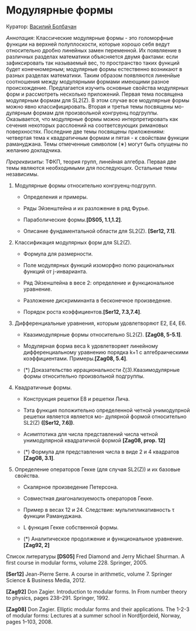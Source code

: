 # Модулярные формы

Куратор: [Василий Болбачан](mailto:vbolbachan@gmail.com)

*Аннотация*: Классические модулярные формы - это голоморфные функции на верхней полуплоскости, которые хорошо себя ведут относительно дробно линейных замен переменной. Их
появляение в различных разделах математики объясняется двумя фактами:
если зафиксировать так называемый вес, то пространство таких функций будет конечномерным; 
модулярные формы естественно возникают в разных разделах математики.
Таким образом появляются линенйые соотношения между модулярными формами имеющими разное происхождение.
Предлагается изучить основные свойства модулярных форм и рассмотреть несколько
приложений. Первая тема посвящена модулярным формам для SL2(Z). В этом случае все
модулярные формы можно явно классифицировать. Вторая и третья темы посвящены мо-
дулярным формам для произвольной конгруенц подгруппы. Оказывается, что модулярные
формы можно интерпретировать как сечения некоторых расслоений на соответсвующих
римановых поверхностях. Последние две темы посвящены приложениям: четвертая тема
к квадратичным формам и пятая - к свойствам функции рамануджана.
Темы отмеченные символом (∗) могут быть опущены по желанию докладчика.

*Пререквизиты*: ТФКП, теория групп, линейная алгебра.
Первая две темы являются необходимыми для последующих. Остальные темы независимы.

1. Модулярные формы относительно конгруенц-подгрупп.
    
    - Определения и примеры.
    
    - Ряды Эйзенштейна и их разложение в ряд Фурье.
    
    - Параболические формы.**[DS05, 1.1,1.2]**.
    
    - Описание фундаментальной области для SL2(Z). **[Ser12, 7.1]**.
      
2. Классификация модулярных форм для SL2(Z).

   - Формула для размерности.

   - Поле модулярных функций изоморфно полю рациональных функций от j-инварианта.

   -  Ряд Эйзенштейна в весе 2: определение и функциональное уравнение.

   - Разложение дискриминанта в бесконечное произведение.

   - Порядок роста коэффициентов.**[Ser12, 7.3,7.4]**.
     
3. Дифференциальные уравнения, которым удовлетворяют E2, E4, E6.
  
    - Квазимодулярные формы относительно SL2(Z). **[Zag08, 5-5.1]**.

    - Модулярная форма веса k удовлетворяет линейному дифференциальному уравнению порядка k+1 с алгебраическими
коэффициентами. Примеры.**[Zag08, 5.4]**.
  
    - (*) Доказательство иррациональности ζ(3).Квазимодулярные формы относительно произвольной подгруппы.

4. Квадратичные формы.
   
    - Конструкция решетки E8 и решетки Лича.
  
    - Тэта функция положительно определенной четной унимодулрной решетки является является мо-
дулярной формой относительно SL2(Z) **([Ser12, 7.6])**.
  
    - Асимптотика для числа представлений числа четной унимодулярной квадратичной формой **[Zag08, prop. 12]**
  
    - (*) Формула для представления числа в виде 2 и 4 квадратов **[Zag08, 3.1]**.

5. Определение операторов Гекке (для случая SL2(Z)) и их базовые свойства.
  
    - Скалярное произведение Петерсона.
  
    - Совместная диагонализуемость операторов Гекке.
  
    -  Пример в весах 12 и 24. Следствие: мультипликативность τ функции Рамануджана.
  
    - L функция Гекке собственной формы.
  
    - (*) Аналитическое продолжение и функциональное уравнение. **[Zag92, 2]**

Список литературы
**[DS05]** Fred Diamond and Jerry Michael Shurman. A first course in modular forms, volume
228. Springer, 2005.

**[Ser12]** Jean-Pierre Serre. A course in arithmetic, volume 7. Springer Science & Business
Media, 2012.

**[Zag92]** Don Zagier. Introduction to modular forms. In From number theory to physics, pages
238–291. Springer, 1992.

**[Zag08]** Don Zagier. Elliptic modular forms and their applications. The 1-2-3 of modular forms:
Lectures at a summer school in Nordfjordeid, Norway, pages 1–103, 2008.
